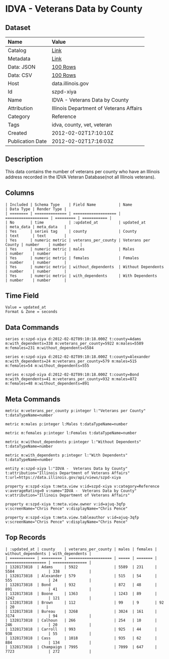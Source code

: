 # IDVA - Veterans Data by County

## Dataset

| Name | Value |
| :--- | :---- |
| Catalog | [Link](https://catalog.data.gov/dataset/idva-veterans-data-by-county-9a764) |
| Metadata | [Link](https://data.illinois.gov/api/views/szpd-xiya) |
| Data: JSON | [100 Rows](https://data.illinois.gov/api/views/szpd-xiya/rows.json?max_rows=100) |
| Data: CSV | [100 Rows](https://data.illinois.gov/api/views/szpd-xiya/rows.csv?max_rows=100) |
| Host | data.illinois.gov |
| Id | szpd-xiya |
| Name | IDVA - Veterans Data by County |
| Attribution | Illinois Department of Veterans Affairs |
| Category | Reference |
| Tags | idva, county, vet, veteran |
| Created | 2012-02-02T17:10:10Z |
| Publication Date | 2012-02-02T17:16:03Z |

## Description

This data contains the number of veterans per county who have an Illinois address recorded in the IDVA Veteran Database(not all Illinois veterans).

## Columns

```ls
| Included | Schema Type    | Field Name          | Name                | Data Type | Render Type |
| ======== | ============== | =================== | =================== | ========= | =========== |
| No       | time           | :updated_at         | updated_at          | meta_data | meta_data   |
| Yes      | series tag     | county              | County              | text      | text        |
| Yes      | numeric metric | veterans_per_county | Veterans per County | number    | number      |
| Yes      | numeric metric | males               | Males               | number    | number      |
| Yes      | numeric metric | females             | Females             | number    | number      |
| Yes      | numeric metric | without_dependents  | Without Dependents  | number    | number      |
| Yes      | numeric metric | with_dependents     | With Dependents     | number    | number      |
```

## Time Field

```ls
Value = updated_at
Format & Zone = seconds
```

## Data Commands

```ls
series e:szpd-xiya d:2012-02-02T09:10:18.000Z t:county=Adams m:with_dependents=338 m:veterans_per_county=5922 m:males=5589 m:females=231 m:without_dependents=5584

series e:szpd-xiya d:2012-02-02T09:10:18.000Z t:county=Alexander m:with_dependents=24 m:veterans_per_county=579 m:males=515 m:females=54 m:without_dependents=555

series e:szpd-xiya d:2012-02-02T09:10:18.000Z t:county=Bond m:with_dependents=41 m:veterans_per_county=932 m:males=872 m:females=48 m:without_dependents=891
```

## Meta Commands

```ls
metric m:veterans_per_county p:integer l:"Veterans per County" t:dataTypeName=number

metric m:males p:integer l:Males t:dataTypeName=number

metric m:females p:integer l:Females t:dataTypeName=number

metric m:without_dependents p:integer l:"Without Dependents" t:dataTypeName=number

metric m:with_dependents p:integer l:"With Dependents" t:dataTypeName=number

entity e:szpd-xiya l:"IDVA -  Veterans Data by County" t:attribution="Illinois Department of Veterans Affairs" t:url=https://data.illinois.gov/api/views/szpd-xiya

property e:szpd-xiya t:meta.view v:id=szpd-xiya v:category=Reference v:averageRating=0 v:name="IDVA -  Veterans Data by County" v:attribution="Illinois Department of Veterans Affairs"

property e:szpd-xiya t:meta.view.owner v:id=ajuq-3qfp v:screenName="Chris Pence" v:displayName="Chris Pence"

property e:szpd-xiya t:meta.view.tableauthor v:id=ajuq-3qfp v:screenName="Chris Pence" v:displayName="Chris Pence"
```

## Top Records

```ls
| :updated_at | county    | veterans_per_county | males | females | without_dependents | with_dependents | 
| =========== | ========= | =================== | ===== | ======= | ================== | =============== | 
| 1328173818  | Adams     | 5922                | 5589  | 231     | 5584               | 338             | 
| 1328173818  | Alexander | 579                 | 515   | 54      | 555                | 24              | 
| 1328173818  | Bond      | 932                 | 872   | 48      | 891                | 41              | 
| 1328173818  | Boone     | 1363                | 1243  | 89      | 1242               | 121             | 
| 1328173818  | Brown     | 112                 | 99    | 9       | 92                 | 20              | 
| 1328173818  | Bureau    | 3268                | 3024  | 161     | 3174               | 94              | 
| 1328173818  | Calhoun   | 266                 | 254   | 10      | 246                | 20              | 
| 1328173818  | Carroll   | 993                 | 925   | 44      | 938                | 55              | 
| 1328173818  | Cass      | 1018                | 935   | 62      | 884                | 134             | 
| 1328173818  | Champaign | 7995                | 7099  | 647     | 7723               | 272             | 
```